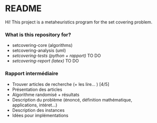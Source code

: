 # README #

Hi! This project is a metaheuristics program for the set covering problem.

### What is this repository for? ###

* setcovering-core (algorithms)
* setcovering-analysis (uml)
* *setcovering-tests (python + rapport)* TO DO
* *setcovering-report (latex)* TO DO

### Rapport intermédiaire ###

* Trouver articles de recherche (+ les lire... ) [4/5]
* Présentation des articles
* Algorithme randomisé + résultats
* Description du problème (énoncé,   définition   mathématique,   applications, intéret...)
* Description des instances
* Idées pour implémentations